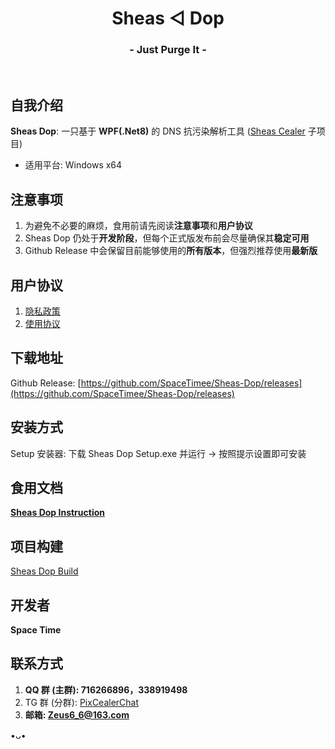 <h1 align="center">Sheas ◁ Dop</h1>
<h3 align="center">- Just Purge It -</h3>
</br>

## 自我介绍
**Sheas Dop**: 一只基于 **WPF(.Net8)** 的 DNS 抗污染解析工具 ([Sheas Cealer](https://github.com/SpaceTimee/Sheas-Cealer) 子项目)

* 适用平台: Windows x64

## 注意事项
1. 为避免不必要的麻烦，食用前请先阅读**注意事项**和**用户协议**
2. Sheas Dop 仍处于**开发阶段**，但每个正式版发布前会尽量确保其**稳定可用**
3. Github Release 中会保留目前能够使用的**所有版本**，但强烈推荐使用**最新版**

## 用户协议
1. [隐私政策](https://thoughts.teambition.com/share/62ede10cfcce9c00412736f4#title=Sheas_Dop_隐私政策)
2. [使用协议](https://thoughts.teambition.com/share/62ede135b3ce6d0041773593#title=Sheas_Dop_使用协议)

## 下载地址
Github Release: [https://github.com/SpaceTimee/Sheas-Dop/releases](https://github.com/SpaceTimee/Sheas-Dop/releases)

## 安装方式
Setup 安装器: 下载 Sheas Dop Setup.exe 并运行 -> 按照提示设置即可安装

## 食用文档
**[Sheas Dop Instruction](https://github.com/SpaceTimee/Sheas-Dop/wiki/Sheas-Dop-Instruction)**

## 项目构建
[Sheas Dop Build](https://github.com/SpaceTimee/Sheas-Dop/wiki/Sheas-Dop-Build)

## 开发者
**Space Time**

## 联系方式
1. **QQ 群 (主群): 716266896，338919498**
2. TG 群 (分群): [PixCealerChat](https://t.me/PixCealerChat)
3. **邮箱: Zeus6_6@163.com**

•ᴗ•
